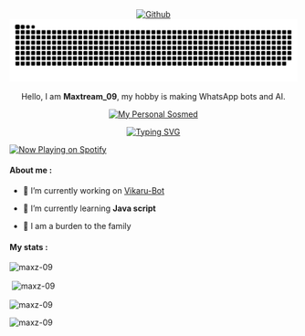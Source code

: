 <div align="center">
  <a href="https://">
    <img alt="Github" height="200px" src="https://i.ibb.co/MRDYTtg/328110365-d40e653d-098f-43d9-b845-ea2c53ca1036.png">
  </a>

<picture>
  <source
    media="(prefers-color-scheme: dark)"
    srcset="https://raw.githubusercontent.com/platane/snk/output/github-contribution-grid-snake-dark.svg"
  />
  <source
    media="(prefers-color-scheme: light)"
    srcset="https://raw.githubusercontent.com/platane/snk/output/github-contribution-grid-snake.svg"
  />
  <img
    alt="github contribution grid snake animation"
    src="https://raw.githubusercontent.com/platane/snk/output/github-contribution-grid-snake.svg"
  />
</picture>

  <p align="center">Hello, I am <strong>Maxtream_09</strong>, my hobby is making WhatsApp bots and AI.</p>
  
  <a href="https://linktr.ee/Maxtream_09">
    <img alt="My Personal Sosmed" src="https://img.shields.io/static/v1?color=20883D&label=Sosmed&message=Maxz-09&style=flat&logo=amp&logoColor=ffffff&labelColor=334155">
  </a>
  
  <a href="https://git.io/typing-svg"><img src="https://readme-typing-svg.demolab.com?font=Fira+Code&duration=1000&pause=1000&color=2F97A5&center=true&width=435&lines=Eating+%F0%9F%8D%9B;Urination+%F0%9F%92%A6;Defecate+%F0%9F%9A%BD;Working+%F0%9F%92%BC;Learning+%F0%9F%93%9A;Coding+%F0%9F%91%A8%E2%80%8D%F0%9F%92%BB;Gaming+%F0%9F%8E%AE;Experiment+%F0%9F%A7%90;Worship+%F0%9F%95%8C;Snacking+%F0%9F%8C%AE;Fart+%F0%9F%92%A8;Daydreaming+%F0%9F%92%AB;Arguing+%F0%9F%97%A3%EF%B8%8F;Fighting+%F0%9F%A4%AC;Singing+%F0%9F%8E%A4;Dating+%F0%9F%92%96;Relax++%E2%9B%B1%EF%B8%8F;Sleeping+%F0%9F%98%B4" alt="Typing SVG" /></a>
</div>
    <p>

  <a href="https://open.spotify.com/playlist/5iPjgCLzMr8r5VYmUOV6tp?si=o7CcYcPUTEuQ6meL3ULv7A&pi=Z9k4J5XKQYuHV">
      <img src="https://spotify-github-profile.kittinanx.com/api/view?uid=31253dtz6tzyra5ewpcgpipeuefy&cover_image=true&theme=novatorem&show_offline=false&background_color=121212&interchange=false&bar_color=53b14f&bar_color_cover=true" alt="Now Playing on Spotify">
    </a>
  </p>
  
<h4>About me :</h4>

- 🔭 I’m currently working on [Vikaru-Bot](https://github.com/Maxz-09/Ar-Vikaru-Bot)

- 🌱 I’m currently learning **Java script**

- 👥 I am a burden to the family 

<h4>My stats :</h4>
    <p align="left"> <img src="https://komarev.com/ghpvc/?username=maxz-09&label=Profile%20views&color=ff0000&style=flat" alt="maxz-09" /> </p>
    
<p>&nbsp;<img align="center" src="https://github-readme-stats.vercel.app/api?username=maxz-09&show_icons=true&theme=dark&locale=en" alt="maxz-09" /></p>

<p><img align="center" src="https://github-readme-streak-stats.herokuapp.com/?user=maxz-09&show_icons=true&theme=dark" alt="maxz-09" /></p>

<p><img align="left" src="https://github-readme-stats.vercel.app/api/top-langs?username=maxz-09&show_icons=true&theme=dark&locale=en&layout=compact" alt="maxz-09" /></p>

